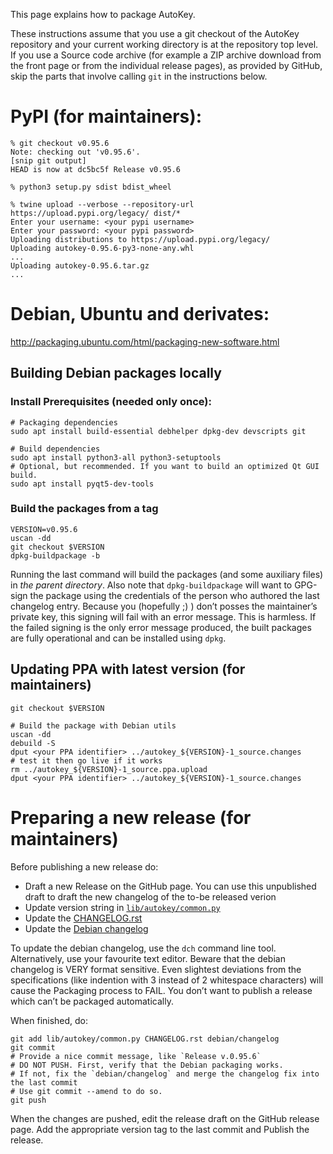 This page explains how to package AutoKey.

These instructions assume that you use a git checkout of the AutoKey repository and your current working directory is at the repository top level. If you use a Source code archive (for example a ZIP archive download from the front page or from the individual release pages), as provided by GitHub, skip the parts that involve calling `git` in the instructions below.

# PyPI (for maintainers):

    % git checkout v0.95.6
    Note: checking out 'v0.95.6'.
    [snip git output]
    HEAD is now at dc5bc5f Release v0.95.6

    % python3 setup.py sdist bdist_wheel

    % twine upload --verbose --repository-url https://upload.pypi.org/legacy/ dist/*
    Enter your username: <your pypi username>
    Enter your password: <your pypi password>
    Uploading distributions to https://upload.pypi.org/legacy/
    Uploading autokey-0.95.6-py3-none-any.whl
    ...
    Uploading autokey-0.95.6.tar.gz
    ...


# Debian, Ubuntu and derivates:

http://packaging.ubuntu.com/html/packaging-new-software.html
## Building Debian packages locally

### Install Prerequisites (needed only once):

    # Packaging dependencies
    sudo apt install build-essential debhelper dpkg-dev devscripts git

    # Build dependencies
    sudo apt install python3-all python3-setuptools
    # Optional, but recommended. If you want to build an optimized Qt GUI build.
    sudo apt install pyqt5-dev-tools

### Build the packages from a tag

    VERSION=v0.95.6
    uscan -dd
    git checkout $VERSION
    dpkg-buildpackage -b

Running the last command will build the packages (and some auxiliary files) in _the parent directory_.
Also note that `dpkg-buildpackage` will want to GPG-sign the package using the credentials of the person who authored the last changelog entry. Because you (hopefully ;) ) don’t posses the maintainer’s private key, this signing will fail with an error message. This is harmless. If the failed signing is the only error message produced, the built packages are fully operational and can be installed using `dpkg`.

## Updating PPA with latest version (for maintainers)

    git checkout $VERSION

    # Build the package with Debian utils
    uscan -dd
    debuild -S
    dput <your PPA identifier> ../autokey_${VERSION}-1_source.changes
    # test it then go live if it works
    rm ../autokey_${VERSION}-1_source.ppa.upload
    dput <your PPA identifier> ../autokey_${VERSION}-1_source.changes

# Preparing a new release (for maintainers)
Before publishing a new release do:
- Draft a new Release on the GitHub page. You can use this unpublished draft to draft the new changelog of the to-be released verion
- Update version string in [`lib/autokey/common.py`](https://github.com/autokey/autokey/blob/master/lib/autokey/common.py)
- Update the [CHANGELOG.rst](https://github.com/autokey/autokey/blob/master/CHANGELOG.rst)
- Update the [Debian changelog](https://github.com/autokey/autokey/blob/master/debian/changelog)

To update the debian changelog, use the `dch` command line tool. Alternatively, use your favourite text editor. Beware that the debian changelog is VERY format sensitive. Even slightest deviations from the specifications (like indention with 3 instead of 2 whitespace characters) will cause the Packaging process to FAIL. You don’t want to publish a release which can’t be packaged automatically.

When finished, do:

    git add lib/autokey/common.py CHANGELOG.rst debian/changelog
    git commit
    # Provide a nice commit message, like `Release v.0.95.6`
    # DO NOT PUSH. First, verify that the Debian packaging works.
    # If not, fix the `debian/changelog` and merge the changelog fix into the last commit
    # Use git commit --amend to do so.
    git push 

When the changes are pushed, edit the release draft on the GitHub release page. Add the appropriate version tag to the last commit and Publish the release.

